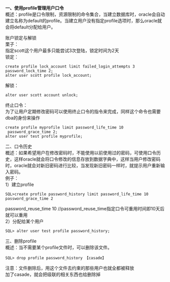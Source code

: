   **一、使用profile管理用户口令**   
 概述：profile是口令限制，资源限制的命令集合，当建立数据库时，oracle会自动建立名称为default的profile。当建立用户没有指定profile选项时，那么oracle就会将default分配给用户。

 账户锁定与解锁   
 栗子：   
 指定scott这个用户最多只能尝试3次登陆，锁定时间为2天   
 锁定：

 
```
create profile lock_account limit failed_login_attempts 3 password_lock_time 2;
alter user scott profile lock_account;
```
 解锁：

 
```
alter user scott account unlock;
```
 终止口令：   
 为了让用户定期修改密码可以使用终止口令的指令来完成，同样这个命令也需要dba的身份来操作

 
```
create profile myprofile limit password_life_time 10
 password_grace_time 2;
alter user test profile myprofile;
```
 二、口令历史   
 概述：如果希望用户在修改密码时，不能使用以前使用过的密码，可使用口令历史，这样oracle就会将口令修改的信息存放到数据字典中，这样当用户修改密码时，oracle就会对新旧密码进行比较，当发现新旧密码一样时，就提示用户重新输入密码。   
 例子：   
 1）建立profile

 
```
SQL>create profile password_history limit password_life_time 10 password_grace_time 2
```
 password_reuse_time 10 //password_reuse_time指定口令可重用时间即10天后就可以重用   
 2）分配给某个用户

 
```
SQL> alter user test profile password_history;

```
 三、删除profile   
 概述：当不需要某个profile文件时，可以删除该文件。

 
```
SQL> drop profile password_history 【casade】
```
 注意：文件删除后，用这个文件去约束的那些用户也就全都被释放   
 加了casade，就会把级联的相关东西也给删除掉

   
  